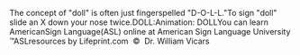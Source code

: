 The concept of "doll" is often just fingerspelled 
			"D-O-L-L."To sign "doll" slide an X down your nose twice.DOLL:Animation: DOLLYou can learn AmericanSign 
		Language(ASL) online at American Sign Language University ™ASLresources 
		by Lifeprint.com  ©  Dr. William Vicars
